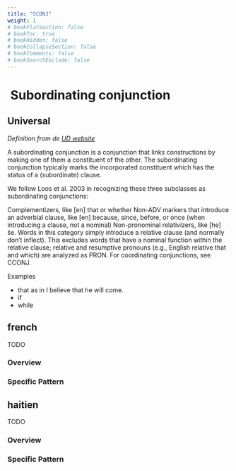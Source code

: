 ```yaml
---
title: "SCONJ"
weight: 1
# bookFlatSection: false
# bookToc: true
# bookHidden: false
# bookCollapseSection: false
# bookComments: false
# bookSearchExclude: false
---
```


#  Subordinating conjunction  

##   Universal  


*Definition from de [UD website](https://universaldependencies.org/u/pos/SCONJ.html)*

A subordinating conjunction is a conjunction that links constructions by making one of them a constituent of the other. The subordinating conjunction typically marks the incorporated constituent which has the status of a (subordinate) clause.

We follow Loos et al. 2003 in recognizing these three subclasses as subordinating conjunctions:

Complementizers, like [en] that or whether
Non-ADV markers that introduce an adverbial clause, like [en] because, since, before, or once (when introducing a clause, not a nominal)
Non-pronominal relativizers, like [he] še. Words in this category simply introduce a relative clause (and normally don’t inflect). This excludes words that have a nominal function within the relative clause; relative and resumptive pronouns (e.g., English relative that and which) are analyzed as PRON.
For coordinating conjunctions, see CCONJ.

Examples
- that as in I believe that he will come.
- if
- while




## french

TODO
### Overview

### Specific Pattern




## haitien

TODO
### Overview

### Specific Pattern



